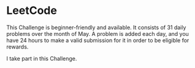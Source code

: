 # LeetCode
This Challenge is beginner-friendly and available. It consists of 31 daily problems over the month of May. A problem is added each day, and you have 24 hours to make a valid submission for it in order to be eligible for rewards.

I take part in this Challenge.
